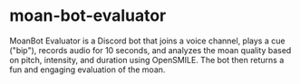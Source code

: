 # moan-bot-evaluator
MoanBot Evaluator is a Discord bot that joins a voice channel, plays a cue ("bip"), records audio for 10 seconds, and analyzes the moan quality based on pitch, intensity, and duration using OpenSMILE. The bot then returns a fun and engaging evaluation of the moan.
